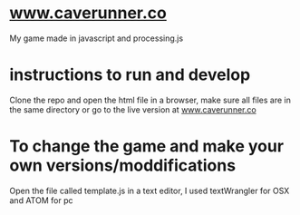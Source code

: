 # www.caverunner.co
My game made in javascript and processing.js

# instructions to run and develop
Clone the repo and open the html file in a browser, make sure all files are in the same directory
or go to the live version at www.caverunner.co

# To change the game and make your own versions/moddifications
Open the file called template.js in a text editor, I used textWrangler for OSX and ATOM for pc

